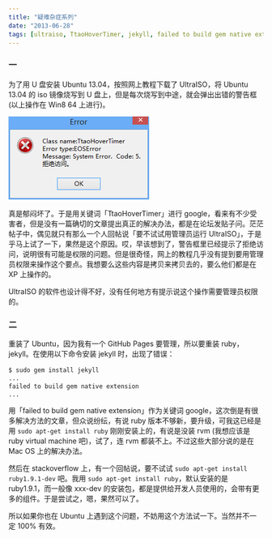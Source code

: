 ```yaml
---
title: "疑难杂症系列"
date: "2013-06-28"
tags: [ultraiso, TtaoHoverTimer, jekyll, failed to build gem native extension]
---
```


### 一
为了用 U 盘安装 Ubuntu 13.04，按照网上教程下载了 UltraISO，将 Ubuntu 13.04 的 iso 镜像烧写到 U 盘上，但是每次烧写到中途，就会弹出出错的警告框 (以上操作在 Win8 64 上进行)。

![出错警告框](./ultraiso.png)

真是郁闷坏了。于是用关键词「TtaoHoverTimer」进行 google，看来有不少受害者，但是没有一篇确切的文章提出真正的解决办法，都是在论坛发贴子问。茫茫帖子中，偶见就只有那么一个人回帖说「要不试试用管理员运行 UltraISO」，于是乎马上试了一下，果然是这个原因。哎，早该想到了，警告框里已经提示了拒绝访问，说明很有可能是权限的问题。但是很奇怪，网上的教程几乎没有提到要用管理员权限来操作这个要点。我想要么这些内容是拷贝来拷贝去的，要么他们都是在 XP 上操作的。

UltraISO 的软件也设计得不好，没有任何地方有提示说这个操作需要管理员权限的。

### 二
重装了 Ubuntu，因为我有一个 GitHub Pages 要管理，所以要重装 ruby，jekyll。在使用以下命令安装 jekyll 时，出现了错误：

    $ sudo gem install jekyll
    ...
    failed to build gem native extension
    ...

用「failed to build gem native extension」作为关键词 google，这次倒是有很多解决方法的文章，但众说纷纭，有说 ruby 版本不够新，要升级，可我这已经是用 `sudo apt-get install ruby` 刚刚安装上的，有说是没装 rvm (我想应该是 ruby virtual machine 吧)，试了，连 rvm 都装不上。不过这些大部分说的是在 Mac OS 上的解决办法。

然后在 stackoverflow 上，有一个回帖说，要不试试 `sudo apt-get install ruby1.9.1-dev` 吧。我用 `sudo apt-get install ruby`，默认安装的是 ruby1.9.1，而一般像 xxx-dev 的安装包，都是提供给开发人员使用的，会带有更多的组件。于是尝试之，嗯，果然可以了。

所以如果你也在 Ubuntu 上遇到这个问题，不妨用这个方法试一下。当然并不一定 100% 有效。

